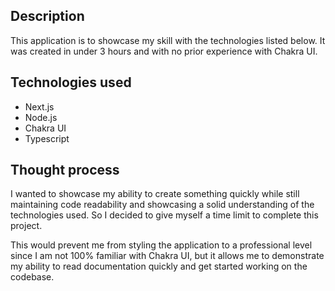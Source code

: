 
## Description

This application is to showcase my skill with the technologies listed below. It was created in under 3 hours and with no prior experience with Chakra UI.

## Technologies used

 - Next.js
 - Node.js
 - Chakra UI
 - Typescript

## Thought process
I wanted to showcase my ability to create something quickly while still maintaining code readability and showcasing a solid understanding of the technologies used. So I decided to give myself a time limit to complete this project. 

This would prevent me from styling the application to a professional level since I am not 100% familiar with Chakra UI, but it allows me to demonstrate my ability to read documentation quickly and get started working on the codebase.
